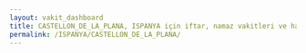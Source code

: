 ```yaml
---
layout: vakit_dashboard
title: CASTELLON_DE_LA_PLANA, ISPANYA için iftar, namaz vakitleri ve hava durumu - ilçe/eyalet seç
permalink: /ISPANYA/CASTELLON_DE_LA_PLANA/
---
```


<script type="text/javascript">
  var GLOBAL_COUNTRY = 'ISPANYA';
  var GLOBAL_CITY = 'CASTELLON_DE_LA_PLANA';
  var GLOBAL_STATE = '';
  var lat = 72;
  var lon = 21;
</script>
